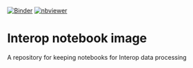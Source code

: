 [![Binder](https://mybinder.org/badge_logo.svg)](https://mybinder.org/v2/gh/imperial-genomics-facility/interop-notebook-image/tree/master/HEAD?urlpath=lab)
[![nbviewer](https://img.shields.io/badge/launch-nbviewer-coral)](https://nbviewer.jupyter.org/github/imperial-genomics-facility/interop-notebook-image/tree/main/)

# Interop notebook image
A repository for keeping notebooks for Interop data processing
